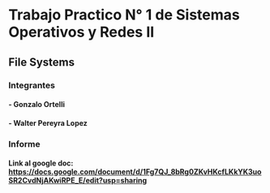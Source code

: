 # Trabajo Practico N° 1 de Sistemas Operativos y Redes II
## File Systems

### Integrantes
#### - Gonzalo Ortelli
#### - Walter Pereyra Lopez

### Informe
#### Link al google doc: https://docs.google.com/document/d/1Fg7QJ_8bRg0ZKvHKcfLKkYK3uoSR2CvdNjAKwiRPE_E/edit?usp=sharing

